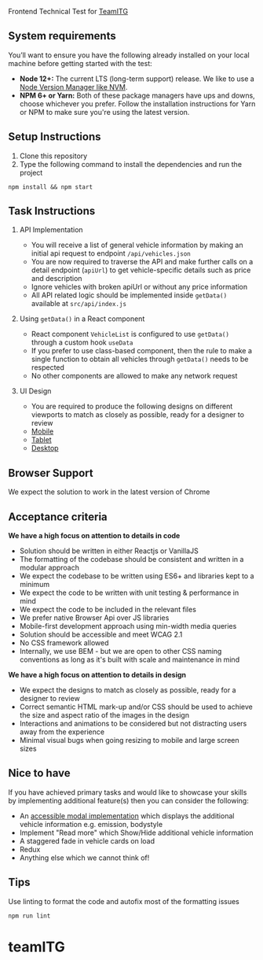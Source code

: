 Frontend Technical Test for [TeamITG](https://teamitg.com/)

## System requirements
You’ll want to ensure you have the following already installed on your local machine before getting started with the test:
* **Node 12+:** The current LTS (long-term support) release. We like to use a [Node Version Manager like NVM](https://github.com/nvm-sh/nvm).
* **NPM 6+ or Yarn:** Both of these package managers have ups and downs, choose whichever you prefer. Follow the installation instructions for Yarn or NPM to make sure you're using the latest version.

## Setup Instructions
1. Clone this repository
2. Type the following command to install the dependencies and run the project
````
npm install && npm start
````

## Task Instructions
1. API Implementation
    * You will receive a list of general vehicle information by making an initial api request to endpoint `/api/vehicles.json`
    * You are now required to traverse the API and make further calls on a detail endpoint (`apiUrl`) to get vehicle-specific details such as price and description
    * Ignore vehicles with broken apiUrl or without any price information
    * All API related logic should be implemented inside `getData()` available at `src/api/index.js`

2. Using `getData()` in a React component
    * React component `VehicleList` is configured to use `getData()` through a custom hook `useData`
    * If you prefer to use class-based component, then the rule to make a single function to obtain all vehicles through `getData()` needs to be respected
    * No other components are allowed to make any network request

3. UI Design
    * You are required to produce the following designs on different viewports to match as closely as possible, ready for a designer to review
    * [Mobile](https://raw.githubusercontent.com/connect-group/frontend-technical-test/master/designs/mobile.png)
    * [Tablet](https://raw.githubusercontent.com/connect-group/frontend-technical-test/master/designs/tablet.png)
    * [Desktop](https://raw.githubusercontent.com/connect-group/frontend-technical-test/master/designs/desktop.png)

## Browser Support
We expect the solution to work in the latest version of Chrome

## Acceptance criteria

**We have a high focus on attention to details in code**
* Solution should be written in either Reactjs or VanillaJS
* The formatting of the codebase should be consistent and written in a modular approach
* We expect the codebase to be written using ES6+ and libraries kept to a minimum
* We expect the code to be written with unit testing & performance in mind
* We expect the code to be included in the relevant files
* We prefer native Browser Api over JS libraries
* Mobile-first development approach using min-width media queries
* Solution should be accessible and meet WCAG 2.1
* No CSS framework allowed
* Internally, we use BEM - but we are open to other CSS naming conventions as long as it's built with scale and maintenance in mind

**We have a high focus on attention to details in design**
* We expect the designs to match as closely as possible, ready for a designer to review
* Correct semantic HTML mark-up and/or CSS should be used to achieve the size and aspect ratio of the images in the design
* Interactions and animations to be considered but not distracting users away from the experience
* Minimal visual bugs when going resizing to mobile and large screen sizes

## Nice to have
If you have achieved primary tasks and would like to showcase your skills by implementing additional feature(s) then you can consider the following:
- An [accessible modal implementation](https://www.w3.org/TR/wai-aria-practices-1.1/#dialog_modal) which displays the additional vehicle information e.g. emission, bodystyle
- Implement "Read more" which Show/Hide additional vehicle information
- A staggered fade in vehicle cards on load
- Redux
- Anything else which we cannot think of!

## Tips
Use linting to format the code and autofix most of the formatting issues
```shell script
npm run lint
```
# teamITG
